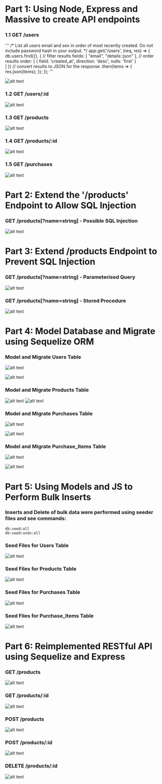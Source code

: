 # Part 1: Using Node, Express and Massive to create API endpoints

### 1.1 GET /users
'''
/* 
List all users email and sex in order of most recently created. 
Do not include password hash in your output.
*/
app.get('/users', (req, res) => {
        db.users.find({}, {
                // filter results
                fields: 
                [
                        "email",
                        "details::json"
                ],
                // order results
                order: 
                [
                      {
                        field: 'created_at',
                        direction: 'desc',
                        nulls: 'first'
                      }  
                ]
        })
        // convert results to JSON for the response 
        .then(items => {
                res.json(items);
        });
});
'''

![alt text](https://github.com/nicolamahon/2019-tudublin-cmpu4023/blob/C15755031-wks-1/worksheets/1-rest-sql-orm/screenshots/1.1_displayUsersInfo.PNG "1.1_displayUsersInfo")

### 1.2 GET /users/:id
![alt text](https://github.com/nicolamahon/2019-tudublin-cmpu4023/blob/C15755031-wks-1/worksheets/1-rest-sql-orm/screenshots/1.2_displaySpecificUserInfoByID.PNG  "1.2_displaySpecificUserInfoByID")

### 1.3 GET /products
![alt text](https://github.com/nicolamahon/2019-tudublin-cmpu4023/blob/C15755031-wks-1/worksheets/1-rest-sql-orm/screenshots/1.3_allProductsDESC.PNG  "1.3_allProductsDESC")

### 1.4 GET /products/:id
![alt text](https://github.com/nicolamahon/2019-tudublin-cmpu4023/blob/C15755031-wks-1/worksheets/1-rest-sql-orm/screenshots/1.4_displaySpecificProductByID.PNG  "1.4_displaySpecificProductByID")

### 1.5 GET /purchases
![alt text](https://github.com/nicolamahon/2019-tudublin-cmpu4023/blob/C15755031-wks-1/worksheets/1-rest-sql-orm/screenshots/1.5_displayAllPurchaseItems.PNG  "1.5_displayAllPurchaseItems")

# Part 2: Extend the '/products' Endpoint to Allow SQL Injection

### GET /products[?name=string] - Possible SQL Injection
![alt text](https://github.com/nicolamahon/2019-tudublin-cmpu4023/blob/C15755031-wks-1/worksheets/1-rest-sql-orm/screenshots/2_getProductByID_SQLinjection.PNG  "2_getProductByID_SQLinjection")

# Part 3: Extend /products Endpoint to Prevent SQL Injection

### GET /products[?name=string] - Parameterised Query
![alt text](https://github.com/nicolamahon/2019-tudublin-cmpu4023/blob/C15755031-wks-1/worksheets/1-rest-sql-orm/screenshots/3.1_parameterisedQuery.PNG  "3.1_parameterisedQuery")

### GET /products[?name=string] - Stored Procedure
![alt text](https://github.com/nicolamahon/2019-tudublin-cmpu4023/blob/C15755031-wks-1/worksheets/1-rest-sql-orm/screenshots/3.2_storedProcedure.PNG  "3.2_storedProcedure")

# Part 4: Model Database and Migrate using Sequelize ORM

### Model and Migrate Users Table
![alt text](https://github.com/nicolamahon/2019-tudublin-cmpu4023/blob/C15755031-wks-1/worksheets/1-rest-sql-orm/screenshots/4_modelUsers.PNG  "4_modelUsers")

![alt text](https://github.com/nicolamahon/2019-tudublin-cmpu4023/blob/C15755031-wks-1/worksheets/1-rest-sql-orm/screenshots/4_migrateUsers.PNG  "4_migrateUsers")

### Model and Migrate Products Table
![alt text](https://github.com/nicolamahon/2019-tudublin-cmpu4023/blob/C15755031-wks-1/worksheets/1-rest-sql-orm/screenshots/4_modelProducts.PNG  "4_modelProducts")
![alt text](https://github.com/nicolamahon/2019-tudublin-cmpu4023/blob/C15755031-wks-1/worksheets/1-rest-sql-orm/screenshots/4_migrateProducts.PNG  "4_migrateProducts")

### Model and Migrate Purchases Table
![alt text](https://github.com/nicolamahon/2019-tudublin-cmpu4023/blob/C15755031-wks-1/worksheets/1-rest-sql-orm/screenshots/4_modelPurchases.PNG  "4_modelPurchases")

![alt text](https://github.com/nicolamahon/2019-tudublin-cmpu4023/blob/C15755031-wks-1/worksheets/1-rest-sql-orm/screenshots/4_migratePurchases.PNG  "4_migratePurchases")

### Model and Migrate Purchase_Items Table
![alt text](https://github.com/nicolamahon/2019-tudublin-cmpu4023/blob/C15755031-wks-1/worksheets/1-rest-sql-orm/screenshots/4_modelPurchaseItems.PNG  "4_modelPurchaseItems")

![alt text](https://github.com/nicolamahon/2019-tudublin-cmpu4023/blob/C15755031-wks-1/worksheets/1-rest-sql-orm/screenshots/4_migratePurchaseItems.PNG  "4_migratePurchaseItems")

# Part 5: Using Models and JS to Perform Bulk Inserts

### Inserts and Delete of bulk data were performed using seeder files and see commands: 
```
db:seed:all
db:seed:undo:all
```

### Seed Files for Users Table
![alt text](https://github.com/nicolamahon/2019-tudublin-cmpu4023/blob/C15755031-wks-1/worksheets/1-rest-sql-orm/screenshots/5_bulkInsertsUsers.PNG  "5_bulkInsertsUsers")

### Seed Files for Products Table
![alt text](https://github.com/nicolamahon/2019-tudublin-cmpu4023/blob/C15755031-wks-1/worksheets/1-rest-sql-orm/screenshots/5_bulkInsertsProducts.PNG  "5_bulkInsertsProducts")

### Seed Files for Purchases Table
![alt text](https://github.com/nicolamahon/2019-tudublin-cmpu4023/blob/C15755031-wks-1/worksheets/1-rest-sql-orm/screenshots/5_bulkInsertsPurchases.PNG  "5_bulkInsertsPurchases")

### Seed Files for Purchase_Items Table
![alt text](https://github.com/nicolamahon/2019-tudublin-cmpu4023/blob/C15755031-wks-1/worksheets/1-rest-sql-orm/screenshots/5_bulkInsertsPurchaseItems.PNG  "5_bulkInsertsPurchaseItems")

# Part 6: Reimplemented RESTful API using Sequelize and Express

### GET /products
![alt text](https://github.com/nicolamahon/2019-tudublin-cmpu4023/blob/C15755031-wks-1/worksheets/1-rest-sql-orm/screenshots/6.1_listAllProducts.PNG  "6.1_listAllProducts")

### GET /products/:id
![alt text](https://github.com/nicolamahon/2019-tudublin-cmpu4023/blob/C15755031-wks-1/worksheets/1-rest-sql-orm/screenshots/6.2_displaySpecificProductByID.PNG  "6.2_displaySpecificProductByID")

### POST /products
![alt text](https://github.com/nicolamahon/2019-tudublin-cmpu4023/blob/C15755031-wks-1/worksheets/1-rest-sql-orm/screenshots/6.3_createNewProduct.PNG  "6.3_createNewProduct")

### POST /products/:id
![alt text](https://github.com/nicolamahon/2019-tudublin-cmpu4023/blob/C15755031-wks-1/worksheets/1-rest-sql-orm/screenshots/6.4_updateExistingProduct.PNG  "6.4_updateExistingProduct")

### DELETE /products/:id
![alt text](https://github.com/nicolamahon/2019-tudublin-cmpu4023/blob/C15755031-wks-1/worksheets/1-rest-sql-orm/screenshots/6.5_deleteExistingProduct.PNG  "6.5_deleteExistingProduct")
